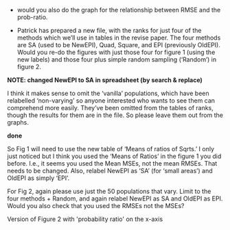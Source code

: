 - would you also do the graph for the relationship between RMSE and the prob-ratio.


- Patrick has prepared a new file, with the ranks for just four of the methods which we’ll use in tables in the revise paper. The four methods are SA (used to be NewEPI), Quad, Square, and EPI (previously OldEPI). Would you re-do the figures with just those four for figure 1 (using the new labels) and those four plus simple random sampling (‘Random’) in figure 2.

**NOTE: changed NewEPI to SA in spreadsheet (by search & replace)**

I think it makes sense to omit the ‘vanilla’ populations, which have been relabelled ‘non-varying’ so anyone interested who wants to see them can comprehend more easily. They’ve been omitted from the tables of ranks, though the results for them are in the file. So please leave them out from the graphs.

**done**

So Fig 1 will need to use the new table of ‘Means of ratios of Sqrts.’ I only just noticed but I think you used the ‘Means of Ratios’ in the figure 1 you did before. I.e., it seems you used the Mean MSEs, not the mean RMSEs. That needs to be changed. Also, relabel NewEPI as ‘SA’ (for ‘small areas’) and OldEPI as simply ‘EPI’.

For Fig 2, again please use just the 50 populations that vary. Limit to the four methods + Random, and again relabel NewEPI as SA and OldEPI as EPI. Would you also check that you used the RMSEs not the MSEs?

Version of Figure 2 with 'probability ratio' on the x-axis
